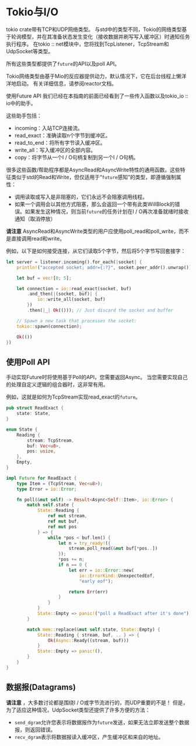 # Tokio与I/O

tokio crate带有TCP和UDP网络类型。 与std中的类型不同，Tokio的网络类型基于轮询模型，并在其准备状态发生变化（接收数据并刷写写入缓冲区）时通知任务执行程序。 在tokio :: net模块中，您将找到TcpListener，TcpStream和UdpSocket等类型。

所有这些类型都提供了`future`的API以及poll API。

Tokio网络类型由基于Mio的反应器提供动力，默认情况下，它在后台线程上懒洋洋地启动。 有关详细信息，请参阅reactor文档。

使用Future API
我们已经在本指南的前面已经看到了一些传入函数以及tokio_io :: io中的助手。

这些助手包括：

* incoming：入站TCP连接流。
* read_exact：准确读取n个字节到缓冲区。
* read_to_end：将所有字节读入缓冲区。
* write_all：写入缓冲区的全部内容。
* copy：将字节从一个I / O句柄复制到另一个I / O句柄。

很多这些函数/帮助程序都是AsyncRead和AsyncWrite特性的通用函数。这些特征类似于std的Read和Write，但仅适用于“`future`感知”的类型，即遵循强制属性：

* 调用读取或写入是非阻塞的，它们永远不会阻塞调用线程。
* 如果一个调用会以其他方式阻塞，那么会返回一个带有此类WillBlock的错误。如果发生这种情况，则当前`future`的任务计划在I / O再次准备就绪时接收通知（取消停放）
  
**请注意** AsyncRead和AsyncWrite类型的用户应使用poll_read和poll_write，而不是直接调用read和write。

例如，以下是如何接受连接，从它们读取5个字节，然后将5个字节写回套接字：

```rust
let server = listener.incoming().for_each(|socket| {
    println!("accepted socket; addr={:?}", socket.peer_addr().unwrap());

    let buf = vec![0; 5];

    let connection = io::read_exact(socket, buf)
        .and_then(|(socket, buf)| {
            io::write_all(socket, buf)
        })
        .then(|_| Ok(())); // Just discard the socket and buffer

    // Spawn a new task that processes the socket:
    tokio::spawn(connection);

    Ok(())
})
```

## 使用Poll API

手动实现Future时将使用基于Poll的API，您需要返回Async。 当您需要实现自己的处理自定义逻辑的组合器时，这非常有用。

例如，这就是如何为TcpStream实现read_exact的`future`。

```rust
pub struct ReadExact {
    state: State,
}

enum State {
    Reading {
        stream: TcpStream,
        buf: Vec<u8>,
        pos: usize,
    },
    Empty,
}

impl Future for ReadExact {
    type Item = (TcpStream, Vec<u8>);
    type Error = io::Error;

    fn poll(&mut self) -> Result<Async<Self::Item>, io::Error> {
        match self.state {
            State::Reading {
                ref mut stream,
                ref mut buf,
                ref mut pos
            } => {
                while *pos < buf.len() {
                    let n = try_ready!({
                        stream.poll_read(&mut buf[*pos..])
                    });
                    *pos += n;
                    if n == 0 {
                        let err = io::Error::new(
                            io::ErrorKind::UnexpectedEof,
                            "early eof");

                        return Err(err)
                    }
                }
            }
            State::Empty => panic!("poll a ReadExact after it's done"),
        }

        match mem::replace(&mut self.state, State::Empty) {
            State::Reading { stream, buf, .. } => {
                Ok(Async::Ready((stream, buf)))
            }
            State::Empty => panic!(),
        }
    }
}
```

## 数据报(Datagrams)

**请注意** ，大多数讨论都是围绕I / O或字节流进行的，而UDP重要的不是！ 但是，为了适应这种情况，UdpSocket类型还提供了许多方便的方法：

* `send_dgram`允许您表示将数据报作为`future`发送，如果无法立即发送整个数据报，则返回错误。
* `recv_dgram`表示将数据报读入缓冲区，产生缓冲区和来自的地址。